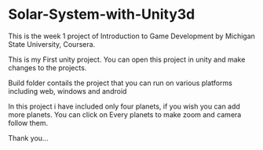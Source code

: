 # Solar-System-with-Unity3d

This is the week 1 project of Introduction to Game Development by Michigan State University, Coursera.

This is my First unity project. You can open this project in unity and make changes to the projects.

Build folder contails the project that you can run on various platforms including web, windows and android

In this project i have included only four planets, if you wish you can add more planets.
You can click on Every planets to make zoom and camera follow them.

Thank you...

